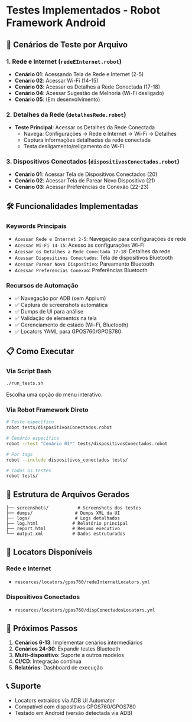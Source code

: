 # Testes Implementados - Robot Framework Android

## 📱 Cenários de Teste por Arquivo

### 1. Rede e Internet (`redeEInternet.robot`)
- **Cenário 01**: Acessando Tela de Rede e Internet (2-5)
- **Cenário 02**: Acessar Wi-Fi (14-15)  
- **Cenário 03**: Acessar os Detalhes a Rede Conectada (17-18)
- **Cenário 04**: Acessar Sugestão de Melhoria (Wi-Fi desligado)
- **Cenário 05**: (Em desenvolvimento)

### 2. Detalhes da Rede (`detalhesRede.robot`)
- **Teste Principal**: Acessar os Detalhes da Rede Conectada
  - Navega: Configurações → Rede e Internet → Wi-Fi → Detalhes
  - Captura informações detalhadas da rede conectada
  - Testa desligamento/religamento do Wi-Fi

### 3. Dispositivos Conectados (`dispositivosConectados.robot`)
- **Cenário 01**: Acessar Tela de Dispositivos Conectados (20)
- **Cenário 02**: Acessar Tela de Parear Novo Dispositivo (21)
- **Cenário 03**: Acessar Preferências de Conexão (22-23)

## 🛠️ Funcionalidades Implementadas

### Keywords Principais
- `Acessar Rede e Internet 2-5`: Navegação para configurações de rede
- `Acessar Wi-Fi 14-15`: Acesso às configurações Wi-Fi
- `Acessar os Detalhes a Rede Conectada 17-18`: Detalhes da rede
- `Acessar Dispositivos Conectados`: Tela de dispositivos Bluetooth
- `Acessar Parear Novo Dispositivo`: Pareamento Bluetooth
- `Acessar Preferencias Conexao`: Preferências Bluetooth

### Recursos de Automação
- ✅ Navegação por ADB (sem Appium)
- ✅ Captura de screenshots automática
- ✅ Dumps de UI para análise
- ✅ Validação de elementos na tela
- ✅ Gerenciamento de estado (Wi-Fi, Bluetooth)
- ✅ Locators YAML para GPOS760/GPOS780

## 📋 Como Executar

### Via Script Bash
```bash
./run_tests.sh
```
Escolha uma opção do menu interativo.

### Via Robot Framework Direto
```bash
# Teste específico
robot tests/dispositivosConectados.robot

# Cenário específico
robot --test "Cenário 01*" tests/dispositivosConectados.robot

# Por tags
robot --include dispositivos_conectados tests/

# Todos os testes
robot tests/
```

## 📁 Estrutura de Arquivos Gerados

```
├── screenshots/           # Screenshots dos testes
├── dumps/                # Dumps XML da UI
├── logs/                 # Logs detalhados
├── log.html             # Relatório principal
├── report.html          # Resumo executivo
└── output.xml           # Dados estruturados
```

## 🎯 Locators Disponíveis

### Rede e Internet
- `resources/locators/gpos760/redeInternetLocators.yml`

### Dispositivos Conectados  
- `resources/locators/gpos760/dispConectadosLocators.yml`

## 🚀 Próximos Passos

1. **Cenários 6-13**: Implementar cenários intermediários
2. **Cenários 24-30**: Expandir testes Bluetooth
3. **Multi-dispositivo**: Suporte a outros modelos
4. **CI/CD**: Integração contínua
5. **Relatórios**: Dashboard de execução

## 📞 Suporte

- Locators extraídos via ADB UI Automator
- Compatível com dispositivos GPOS760/GPOS780
- Testado em Android (versão detectada via ADB)